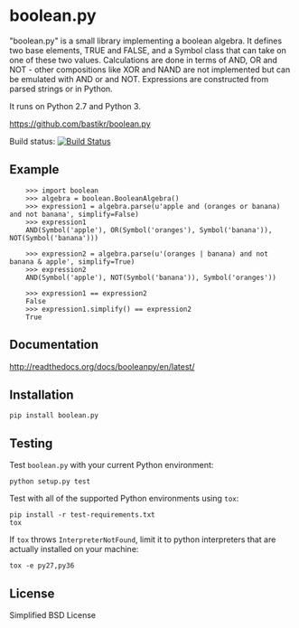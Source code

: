 boolean.py
==========

"boolean.py" is a small library implementing a boolean algebra. It
defines two base elements, TRUE and FALSE, and a Symbol class that can take
on one of these two values. Calculations are done in terms of AND, OR and
NOT - other compositions like XOR and NAND are not implemented but can be
emulated with AND or and NOT. 
Expressions are constructed from parsed strings or in Python.

It runs on Python 2.7 and Python 3.

https://github.com/bastikr/boolean.py

Build status: [![Build Status](https://travis-ci.org/bastikr/boolean.py.svg?branch=master)](https://travis-ci.org/bastikr/boolean.py)

Example
-------
```
    >>> import boolean
    >>> algebra = boolean.BooleanAlgebra()
    >>> expression1 = algebra.parse(u'apple and (oranges or banana) and not banana', simplify=False)
    >>> expression1
    AND(Symbol('apple'), OR(Symbol('oranges'), Symbol('banana')), NOT(Symbol('banana')))

    >>> expression2 = algebra.parse(u'(oranges | banana) and not banana & apple', simplify=True)
    >>> expression2
    AND(Symbol('apple'), NOT(Symbol('banana')), Symbol('oranges'))

    >>> expression1 == expression2
    False
    >>> expression1.simplify() == expression2
    True    
```

Documentation
-------------

http://readthedocs.org/docs/booleanpy/en/latest/

Installation
------------

`pip install boolean.py`

Testing
-------

Test `boolean.py` with your current Python environment:

`python setup.py test`

Test with all of the supported Python environments using `tox`:

```
pip install -r test-requirements.txt
tox
```

If `tox` throws `InterpreterNotFound`, limit it to python interpreters that are actually installed on your machine:

```
tox -e py27,py36
```

License
-------

Simplified BSD License
